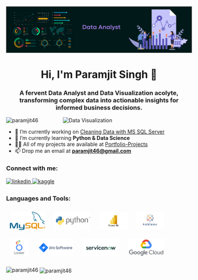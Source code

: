 
![logo](https://github.com/Paramjit46/Paramjit46/blob/main/Data%20Analyst.png)

<h1 align="center">Hi, I'm Paramjit Singh 👋</h1>
<h3 align="center">A fervent Data Analyst and Data Visualization acolyte, transforming complex data into actionable insights for informed business decisions.</h3>

<img align="right" alt="Data Visualization" width="350" src="https://user-images.githubusercontent.com/130072207/233847181-2d0bc9ea-b212-4833-8061-600079dfebc6.gif">


<p align="left"> <img src="https://komarev.com/ghpvc/?username=paramjit46&label=Profile%20views&color=0e75b6&style=flat" alt="paramjit46" /> </p>

- 🔭 I’m currently working on [Cleaning Data with MS SQL Server](https://github.com/Paramjit46/SQL)
- 🌱 I’m currently learning **Python & Data Science**
- 👨‍💻 All of my projects are available at [Portfolio-Projects](https://github.com/Paramjit46/Portfolio-Projects)
- 📫 Drop me an email at **paramjit46@gmail.com**

<h3 align="left">Connect with me:</h3>
<p align="left">
<a href="https://linkedin.com/in/paramjit46" target="_blank">
<img src=https://img.shields.io/badge/linkedin-%231E77B5.svg?&style=for-the-badge&logo=linkedin&logoColor=white alt=linkedin style="margin-bottom: 5px;" />
</a>
<a href="https://www.kaggle.com/paramjit46" target="_blank">
<img src=https://img.shields.io/badge/kaggle-%2344BAE8.svg?&style=for-the-badge&logo=kaggle&logoColor=white alt=kaggle style="margin-bottom: 5px;" />
</a>  
</div>  

<h3 align="left">Languages and Tools:</h3>
<p align="left"> <a href="https://www.mysql.com/" target="_blank"><img style="margin: 10px" src="https://github.com/Paramjit46/Paramjit46/blob/main/My%20SQL.svg" alt="MySQL" height="50" /></a>  
<a href="https://www.python.org/" target="_blank"><img style="margin: 10px" src="https://github.com/Paramjit46/Paramjit46/blob/main/Python.svg" alt="Python" height="50" /></a>  
<a href="https://powerbi.microsoft.com/en-us/" target="_blank"><img style="margin: 10px" src="https://github.com/Paramjit46/Paramjit46/blob/main/PowerBI.svg" alt="Power Bi" height="50" /></a>  
<a href="https://www.tableau.com/" target="_blank"><img style="margin: 10px" src="https://github.com/Paramjit46/Paramjit46/blob/main/Tableau.svg" alt="Tableau" height="50" /></a>  
<a href="https://www.looker.com/" target="_blank"><img style="margin: 10px" src="https://github.com/Paramjit46/Paramjit46/blob/main/Looker.svg" alt="Looker" height="50" /></a>  
<a href="https://www.atlassian.com/software/jira" target="_blank"><img style="margin: 10px" src="https://github.com/Paramjit46/Paramjit46/blob/main/Jira.svg" alt="Jira" height="50" /></a>  
<a href="https://www.servicenow.com/" target="_blank"><img style="margin: 10px" src="https://github.com/Paramjit46/Paramjit46/blob/main/Service%20Now.svg" alt="Service Now" height="50" /></a>  
<a href="https://cloud.google.com/" target="_blank"><img style="margin: 10px" src="https://github.com/Paramjit46/Paramjit46/blob/main/Google%20Cloud.svg" alt="GCP" height="50" /></a>  
</div>



<p><img align="left" src="https://github-readme-stats.vercel.app/api/top-langs?username=paramjit46&show_icons=true&locale=en&layout=compact" alt="paramjit46" /></p>

<p>&nbsp;<img align="center" src="https://github-readme-stats.vercel.app/api?username=paramjit46&show_icons=true&locale=en" alt="paramjit46" /></p>
